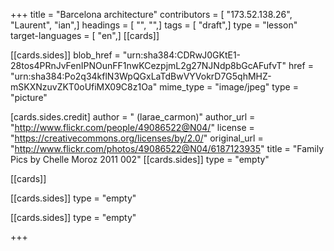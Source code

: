 +++
title = "Barcelona architecture"
contributors = [ "173.52.138.26", "Laurent", "ian",]
headings = [ "", "",]
tags = [ "draft",]
type = "lesson"
target-languages = [ "en",]
[[cards]]

[[cards.sides]]
blob_href = "urn:sha384:CDRwJ0GKtE1-28tos4PRnJvFenIPNOunFF1nwKCezpjmL2g27NJNdp8bGcAFufvT"
href = "urn:sha384:Po2q34kflN3WpQGxLaTdBwVYVokrD7G5qhMHZ-mSKXNzuvZKT0oUfiMX09C8z1Oa"
mime_type = "image/jpeg"
type = "picture"

[cards.sides.credit]
author = " (larae_carmon)"
author_url = "http://www.flickr.com/people/49086522@N04/"
license = "https://creativecommons.org/licenses/by/2.0/"
original_url = "http://www.flickr.com/photos/49086522@N04/6187123935"
title = "Family Pics by Chelle Moroz 2011 002"
[[cards.sides]]
type = "empty"

[[cards]]

[[cards.sides]]
type = "empty"

[[cards.sides]]
type = "empty"

+++
